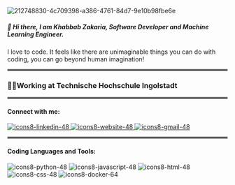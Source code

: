 ![212748830-4c709398-a386-4761-84d7-9e10b98fbe6e](https://github.com/KhabbabZakaria/KhabbabZakaria/assets/46716277/d749e355-208b-4c27-b61b-00af4a9c4677)
##### 👋 Hi there, I am Khabbab Zakaria, Software Developer and Machine Learning Engineer.
I love to code. It feels like there are unimaginable things you can do with coding, you can go beyond human imagination!
<hr style="border:2px solid gray">

### 🧑‍💻Working at Technische Hochschule Ingolstadt 

<hr style="border:2px solid gray">

#### Connect with me:
[![icons8-linkedin-48](https://github.com/KhabbabZakaria/KhabbabZakaria/assets/46716277/7cd1e20c-d7ce-4d26-9288-a3855eb3b8fa)
](https://www.linkedin.com/in/khabbabzakaria/)[![icons8-website-48](https://github.com/KhabbabZakaria/KhabbabZakaria/assets/46716277/c31afb45-9cc4-43c7-8c8b-3ecdfee0e1d3)
](http://zakawolf.pythonanywhere.com) [![icons8-gmail-48](https://github.com/KhabbabZakaria/KhabbabZakaria/assets/46716277/2e4ebbde-5bdf-4189-9d4e-ee5ca8bb0b83)](mailto:zakariak.engg@gmail.com)

<hr style="border:2px solid gray">

#### Coding Languages and Tools:
![icons8-python-48](https://github.com/KhabbabZakaria/KhabbabZakaria/assets/46716277/6b8f5fb6-549f-467d-aa03-87130c5ee7b2)
![icons8-javascript-48](https://github.com/KhabbabZakaria/KhabbabZakaria/assets/46716277/b3baec01-8137-42a4-a810-0bed3a16598d)
![icons8-html-48](https://github.com/KhabbabZakaria/KhabbabZakaria/assets/46716277/9536d2fc-abf3-44c3-973a-c6565ccbd9e6)
![icons8-css-48](https://github.com/KhabbabZakaria/KhabbabZakaria/assets/46716277/376fc2a3-0d76-42fb-af1e-950c1846d588)
![icons8-docker-64](https://github.com/KhabbabZakaria/KhabbabZakaria/assets/46716277/674eacfa-d5d5-47ca-a226-66359d92ae29)
